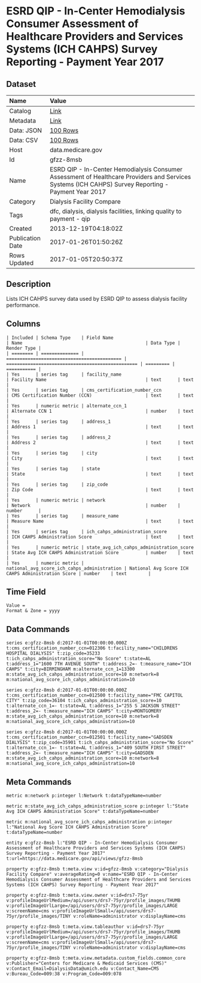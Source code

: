# ESRD QIP - In-Center Hemodialysis Consumer Assessment of Healthcare Providers and Services Systems (ICH CAHPS) Survey Reporting - Payment Year 2017

## Dataset

| Name | Value |
| :--- | :---- |
| Catalog | [Link](https://catalog.data.gov/dataset/esrd-qip-in-center-hemodialysis-consumer-assessment-of-healthcare-providers-and-services-2) |
| Metadata | [Link](https://data.medicare.gov/api/views/gfzz-8msb) |
| Data: JSON | [100 Rows](https://data.medicare.gov/api/views/gfzz-8msb/rows.json?max_rows=100) |
| Data: CSV | [100 Rows](https://data.medicare.gov/api/views/gfzz-8msb/rows.csv?max_rows=100) |
| Host | data.medicare.gov |
| Id | gfzz-8msb |
| Name | ESRD QIP - In-Center Hemodialysis Consumer Assessment of Healthcare Providers and Services Systems (ICH CAHPS) Survey Reporting - Payment Year 2017 |
| Category | Dialysis Facility Compare |
| Tags | dfc, dialysis, dialysis facilities, linking quality to payment - qip |
| Created | 2013-12-19T04:18:02Z |
| Publication Date | 2017-01-26T01:50:26Z |
| Rows Updated | 2017-01-05T20:50:37Z |

## Description

Lists ICH CAHPS survey data used by ESRD QIP to assess dialysis facility performance.

## Columns

```ls
| Included | Schema Type    | Field Name                                  | Name                                              | Data Type | Render Type |
| ======== | ============== | =========================================== | ================================================= | ========= | =========== |
| Yes      | series tag     | facility_name                               | Facility Name                                     | text      | text        |
| Yes      | series tag     | cms_certification_number_ccn                | CMS Certification Number (CCN)                    | text      | text        |
| Yes      | numeric metric | alternate_ccn_1                             | Alternate CCN 1                                   | number    | text        |
| Yes      | series tag     | address_1                                   | Address 1                                         | text      | text        |
| Yes      | series tag     | address_2                                   | Address 2                                         | text      | text        |
| Yes      | series tag     | city                                        | City                                              | text      | text        |
| Yes      | series tag     | state                                       | State                                             | text      | text        |
| Yes      | series tag     | zip_code                                    | Zip Code                                          | text      | text        |
| Yes      | numeric metric | network                                     | Network                                           | number    | number      |
| Yes      | series tag     | measure_name                                | Measure Name                                      | text      | text        |
| Yes      | series tag     | ich_cahps_administration_score              | ICH CAHPS Administration Score                    | text      | text        |
| Yes      | numeric metric | state_avg_ich_cahps_administration_score    | State Avg ICH CAHPS Administration Score          | number    | text        |
| Yes      | numeric metric | national_avg_score_ich_cahps_administration | National Avg Score ICH CAHPS Administration Score | number    | text        |
```

## Time Field

```ls
Value = 
Format & Zone = yyyy
```

## Data Commands

```ls
series e:gfzz-8msb d:2017-01-01T00:00:00.000Z t:cms_certification_number_ccn=012306 t:facility_name="CHILDRENS HOSPITAL DIALYSIS" t:zip_code=35233 t:ich_cahps_administration_score="No Score" t:state=AL t:address_1="1600 7TH AVENUE SOUTH" t:address_2=- t:measure_name="ICH CAHPS" t:city=BIRMINGHAM m:alternate_ccn_1=13300 m:state_avg_ich_cahps_administration_score=10 m:network=8 m:national_avg_score_ich_cahps_administration=10

series e:gfzz-8msb d:2017-01-01T00:00:00.000Z t:cms_certification_number_ccn=012500 t:facility_name="FMC CAPITOL CITY" t:zip_code=36104 t:ich_cahps_administration_score=10 t:alternate_ccn_1=- t:state=AL t:address_1="255 S JACKSON STREET" t:address_2=- t:measure_name="ICH CAHPS" t:city=MONTGOMERY m:state_avg_ich_cahps_administration_score=10 m:network=8 m:national_avg_score_ich_cahps_administration=10

series e:gfzz-8msb d:2017-01-01T00:00:00.000Z t:cms_certification_number_ccn=012501 t:facility_name="GADSDEN DIALYSIS" t:zip_code=35901 t:ich_cahps_administration_score="No Score" t:alternate_ccn_1=- t:state=AL t:address_1="409 SOUTH FIRST STREET" t:address_2=- t:measure_name="ICH CAHPS" t:city=GADSDEN m:state_avg_ich_cahps_administration_score=10 m:network=8 m:national_avg_score_ich_cahps_administration=10
```

## Meta Commands

```ls
metric m:network p:integer l:Network t:dataTypeName=number

metric m:state_avg_ich_cahps_administration_score p:integer l:"State Avg ICH CAHPS Administration Score" t:dataTypeName=number

metric m:national_avg_score_ich_cahps_administration p:integer l:"National Avg Score ICH CAHPS Administration Score" t:dataTypeName=number

entity e:gfzz-8msb l:"ESRD QIP - In-Center Hemodialysis Consumer Assessment of Healthcare Providers and Services Systems (ICH CAHPS) Survey Reporting - Payment Year 2017" t:url=https://data.medicare.gov/api/views/gfzz-8msb

property e:gfzz-8msb t:meta.view v:id=gfzz-8msb v:category="Dialysis Facility Compare" v:averageRating=0 v:name="ESRD QIP - In-Center Hemodialysis Consumer Assessment of Healthcare Providers and Services Systems (ICH CAHPS) Survey Reporting - Payment Year 2017"

property e:gfzz-8msb t:meta.view.owner v:id=drs7-75yr v:profileImageUrlMedium=/api/users/drs7-75yr/profile_images/THUMB v:profileImageUrlLarge=/api/users/drs7-75yr/profile_images/LARGE v:screenName=cms v:profileImageUrlSmall=/api/users/drs7-75yr/profile_images/TINY v:roleName=administrator v:displayName=cms

property e:gfzz-8msb t:meta.view.tableauthor v:id=drs7-75yr v:profileImageUrlMedium=/api/users/drs7-75yr/profile_images/THUMB v:profileImageUrlLarge=/api/users/drs7-75yr/profile_images/LARGE v:screenName=cms v:profileImageUrlSmall=/api/users/drs7-75yr/profile_images/TINY v:roleName=administrator v:displayName=cms

property e:gfzz-8msb t:meta.view.metadata.custom_fields.common_core v:Publisher="Centers for Medicare & Medicaid Services (CMS)" v:Contact_Email=DialysisData@umich.edu v:Contact_Name=CMS v:Bureau_Code=009:38 v:Program_Code=009:078
```